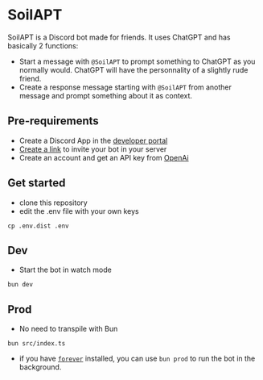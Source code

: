 # SoilAPT

SoilAPT is a Discord bot made for friends. It uses ChatGPT and has basically 2 functions:

- Start a message with `@SoilAPT` to prompt something to ChatGPT as you normally would. ChatGPT will have the personnality of a slightly rude friend.
- Create a response message starting with `@SoilAPT` from another message and prompt something about it as context.

## Pre-requirements

- Create a Discord App in the [developer portal](https://discord.com/developers/applications)
- [Create a link](https://discord.com/developers/docs/getting-started#step-1-creating-an-app) to invite your bot in your server
- Create an account and get an API key from [OpenAi](https://openai.com/blog/openai-api)

## Get started

- clone this repository
- edit the .env file with your own keys

```
cp .env.dist .env
```

## Dev

- Start the bot in watch mode

```
bun dev
```

## Prod

- No need to transpile with Bun

```
bun src/index.ts
```

- if you have [`forever`](https://www.npmjs.com/package/forever) installed, you can use `bun prod` to run the bot in the background.
